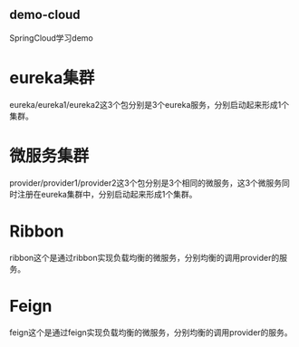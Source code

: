 ## demo-cloud
SpringCloud学习demo
# eureka集群
eureka/eureka1/eureka2这3个包分别是3个eureka服务，分别启动起来形成1个集群。
# 微服务集群
provider/provider1/provider2这3个包分别是3个相同的微服务，这3个微服务同时注册在eureka集群中，分别启动起来形成1个集群。
# Ribbon
ribbon这个是通过ribbon实现负载均衡的微服务，分别均衡的调用provider的服务。
# Feign
feign这个是通过feign实现负载均衡的微服务，分别均衡的调用provider的服务。
